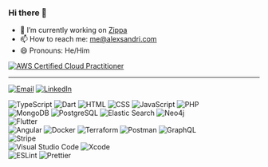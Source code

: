 ### Hi there 👋

- 🔭 I’m currently working on [Zippa](https://zippa.pizza)
- 📫 How to reach me: <me@alexsandri.com>
- 😄 Pronouns: He/Him

[![AWS Certified Cloud Practitioner](https://images.credly.com/size/150x150/images/00634f82-b07f-4bbd-a6bb-53de397fc3a6/image.png)](https://www.credly.com/badges/8c3d5803-4a2d-4bee-8ca1-bf6a81d347b9 "AWS Certified Cloud Practitioner")

---

[![Email](https://img.shields.io/badge/Email-D14836?style=for-the-badge&logo=gmail&logoColor=white)](mailto:me@alexsandri.com)
[![LinkedIn](https://img.shields.io/badge/LinkedIn-0077B5?style=for-the-badge&logo=linkedin&logoColor=white)](https://linkedin.com/in/alex-sandri)

![TypeScript](https://img.shields.io/badge/TypeScript-007ACC?style=for-the-badge&logo=typescript&logoColor=white)
![Dart](https://img.shields.io/badge/Dart-0175C2?style=for-the-badge&logo=dart&logoColor=white)
![HTML](https://img.shields.io/badge/HTML5-E34F26?style=for-the-badge&logo=html5&logoColor=white)
![CSS](https://img.shields.io/badge/CSS3-1572B6?style=for-the-badge&logo=css3&logoColor=white)
![JavaScript](https://img.shields.io/badge/JavaScript-323330?style=for-the-badge&logo=javascript&logoColor=F7DF1E)
![PHP](https://img.shields.io/badge/PHP-777BB4?style=for-the-badge&logo=php&logoColor=white)\
![MongoDB](https://img.shields.io/badge/MongoDB-white?style=for-the-badge&logo=mongodb&logoColor=4EA94B)
![PostgreSQL](https://img.shields.io/badge/PostgreSQL-316192?style=for-the-badge&logo=postgresql&logoColor=white)
![Elastic Search](https://img.shields.io/badge/Elastic_Search-005571?style=for-the-badge&logo=elasticsearch&logoColor=white)
![Neo4j](https://img.shields.io/badge/Neo4j-018bff?style=for-the-badge&logo=neo4j&logoColor=white)\
![Flutter](https://img.shields.io/badge/Flutter-02569B?style=for-the-badge&logo=flutter&logoColor=white)\
![Angular](https://img.shields.io/badge/Angular-DD0031?style=for-the-badge&logo=angular&logoColor=white)
![Docker](https://img.shields.io/badge/Docker-2CA5E0?style=for-the-badge&logo=docker&logoColor=white)
![Terraform](https://img.shields.io/badge/Terraform-7B42BC?style=for-the-badge&logo=terraform&logoColor=white)
![Postman](https://img.shields.io/badge/Postman-FF6C37?style=for-the-badge&logo=Postman&logoColor=white)
![GraphQL](https://img.shields.io/badge/GraphQl-E10098?style=for-the-badge&logo=graphql&logoColor=white)\
![Stripe](https://img.shields.io/badge/Stripe-008CDD?style=for-the-badge&logo=stripe&logoColor=white)\
![Visual Studio Code](https://img.shields.io/badge/Visual_Studio_Code-0078D4?style=for-the-badge&logo=visual%20studio%20code&logoColor=white)
![Xcode](https://img.shields.io/badge/Xcode-007ACC?style=for-the-badge&logo=Xcode&logoColor=white)\
![ESLint](https://img.shields.io/badge/eslint-3A33D1?style=for-the-badge&logo=eslint&logoColor=white)
![Prettier](https://img.shields.io/badge/prettier-1A2C34?style=for-the-badge&logo=prettier&logoColor=F7BA3E)
